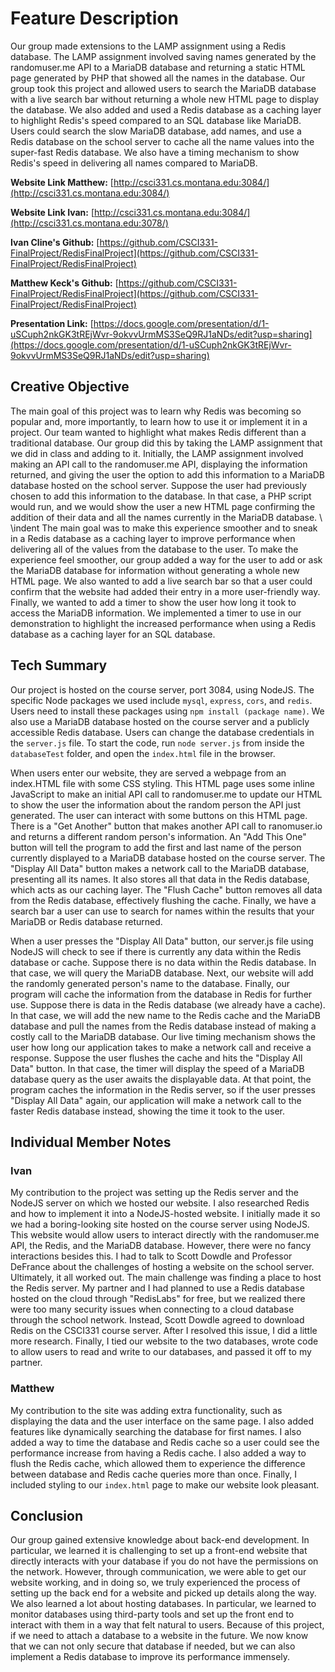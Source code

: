 # Feature Description

Our group made extensions to the LAMP assignment using a Redis database. The LAMP assignment involved saving names generated by the randomuser.me API to a MariaDB database and returning a static HTML page generated by PHP that showed all the names in the database. Our group took this project and allowed users to search the MariaDB database with a live search bar without returning a whole new HTML page to display the database. We also added and used a Redis database as a caching layer to highlight Redis's speed compared to an SQL database like MariaDB. Users could search the slow MariaDB database, add names, and use a Redis database on the school server to cache all the name values into the super-fast Redis database. We also have a timing mechanism to show Redis's speed in delivering all names compared to MariaDB. 

**Website Link Matthew:** [http://csci331.cs.montana.edu:3084/](http://csci331.cs.montana.edu:3084/)

**Website Link Ivan:** [http://csci331.cs.montana.edu:3084/](http://csci331.cs.montana.edu:3078/)

**Ivan Cline's Github:** [https://github.com/CSCI331-FinalProject/RedisFinalProject](https://github.com/CSCI331-FinalProject/RedisFinalProject)

**Matthew Keck's Github:** [https://github.com/CSCI331-FinalProject/RedisFinalProject](https://github.com/CSCI331-FinalProject/RedisFinalProject)

**Presentation Link:** [https://docs.google.com/presentation/d/1-uSCuph2nkGK3tREjWvr-9okvvUrmMS3SeQ9RJ1aNDs/edit?usp=sharing](https://docs.google.com/presentation/d/1-uSCuph2nkGK3tREjWvr-9okvvUrmMS3SeQ9RJ1aNDs/edit?usp=sharing)

## Creative Objective

The main goal of this project was to learn why Redis was becoming so popular and, more importantly, to learn how to use it or implement it in a project. Our team wanted to highlight what makes Redis different than a traditional database. Our group did this by taking the LAMP assignment that we did in class and adding to it. Initially, the LAMP assignment involved making an API call to the randomuser.me API, displaying the information returned, and giving the user the option to add this information to a MariaDB database hosted on the school server. Suppose the user had previously chosen to add this information to the database. In that case, a PHP script would run, and we would show the user a new HTML page confirming the addition of their data and all the names currently in the MariaDB database. \\ \indent The main goal was to make this experience smoother and to sneak in a Redis database as a caching layer to improve performance when delivering all of the values from the database to the user. To make the experience feel smoother, our group added a way for the user to add or ask the MariaDB database for information without generating a whole new HTML page. We also wanted to add a live search bar so that a user could confirm that the website had added their entry in a more user-friendly way. Finally, we wanted to add a timer to show the user how long it took to access the MariaDB information. We implemented a timer to use in our demonstration to highlight the increased performance when using a Redis database as a caching layer for an SQL database.

## Tech Summary

  Our project is hosted on the course server, port 3084, using NodeJS. The specific Node packages we used include `mysql`, `express`, `cors`, and `redis`. Users need to install these packages using `npm install (package name)`. We also use a MariaDB database hosted on the course server and a publicly accessible Redis database. Users can change the database credentials in the `server.js` file. To start the code, run `node server.js` from inside the `databaseTest` folder, and open the `index.html` file in the browser.

  When users enter our website, they are served a webpage from an index.HTML file with some CSS styling. This HTML page uses some inline JavaScript to make an initial API call to randomuser.me to update our HTML to show the user the information about the random person the API just generated. The user can interact with some buttons on this HTML page. There is a "Get Another" button that makes another API call to ranomuser.io and returns a different random person's information. An "Add This One" button will tell the program to add the first and last name of the person currently displayed to a MariaDB database hosted on the course server. The "Display All Data" button makes a network call to the MariaDB database, presenting all its names. It also stores all that data in the Redis database, which acts as our caching layer. The "Flush Cache" button removes all data from the Redis database, effectively flushing the cache. Finally, we have a search bar a user can use to search for names within the results that your MariaDB or Redis database returned.

  When a user presses the "Display All Data" button, our server.js file using NodeJS will check to see if there is currently any data within the Redis database or cache. Suppose there is no data within the Redis database. In that case, we will query the MariaDB database. Next, our website will add the randomly generated person's name to the database. Finally, our program will cache the information from the database in Redis for further use. Suppose there is data in the Redis database (we already have a cache). In that case, we will add the new name to the Redis cache and the MariaDB database and pull the names from the Redis database instead of making a costly call to the MariaDB database. Our live timing mechanism shows the user how long our application takes to make a network call and receive a response. Suppose the user flushes the cache and hits the "Display All Data" button. In that case, the timer will display the speed of a MariaDB database query as the user awaits the displayable data. At that point, the program caches the information in the Redis server, so if the user presses "Display All Data" again, our application will make a network call to the faster Redis database instead, showing the time it took to the user.

## Individual Member Notes

### Ivan

My contribution to the project was setting up the Redis server and the NodeJS server on which we hosted our website. I also researched Redis and how to implement it into a NodeJS-hosted website. I initially made it so we had a boring-looking site hosted on the course server using NodeJS. This website would allow users to interact directly with the randomuser.me API, the Redis, and the MariaDB database. However, there were no fancy interactions besides this. I had to talk to Scott Dowdle and Professor DeFrance about the challenges of hosting a website on the school server. Ultimately, it all worked out. The main challenge was finding a place to host the Redis server. My partner and I had planned to use a Redis database hosted on the cloud through "RedisLabs" for free, but we realized there were too many security issues when connecting to a cloud database through the school network. Instead, Scott Dowdle agreed to download Redis on the CSCI331 course server. After I resolved this issue, I did a little more research. Finally, I tied our website to the two databases, wrote code to allow users to read and write to our databases, and passed it off to my partner.

### Matthew

My contribution to the site was adding extra functionality, such as displaying the data and the user interface on the same page. I also added features like dynamically searching the database for first names. I also added a way to time the database and Redis cache so a user could see the performance increase from having a Redis cache. I also added a way to flush the Redis cache, which allowed them to experience the difference between database and Redis cache queries more than once. Finally, I included styling to our `index.html` page to make our website look pleasant.

## Conclusion

Our group gained extensive knowledge about back-end development. In particular, we learned it is challenging to set up a front-end website that directly interacts with your database if you do not have the permissions on the network. However, through communication, we were able to get our website working, and in doing so, we truly experienced the process of setting up the back end for a website and picked up details along the way. We also learned a lot about hosting databases. In particular, we learned to monitor databases using third-party tools and set up the front end to interact with them in a way that felt natural to users. Because of this project, if we need to attach a database to a website in the future. We now know that we can not only secure that database if needed, but we can also implement a Redis database to improve its performance immensely.
